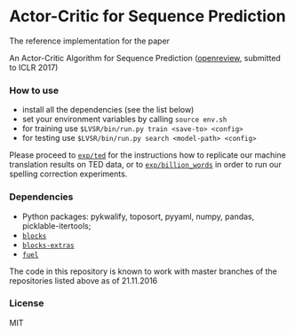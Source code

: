 # Actor-Critic for Sequence Prediction

The reference implementation for the paper

An Actor-Critic Algorithm for Sequence Prediction
([openreview](https://openreview.net/pdf?id=SJDaqqveg), submitted to ICLR 2017)


### How to use

- install all the dependencies (see the list below)
- set your environment variables by calling `source env.sh`
- for training use `$LVSR/bin/run.py train <save-to> <config>`
- for testing use `$LVSR/bin/run.py search <model-path> <config>`

Please proceed to [`exp/ted`](exp/ted/README.md) for the instructions how
to replicate our machine translation results on TED data, or to 
[`exp/billion_words`](exp/billion_words/README.md)
in order to run our spelling correction experiments.

### Dependencies

- Python packages: pykwalify, toposort, pyyaml, numpy, pandas, picklable-itertools;
- [`blocks`](https://github.com/mila-udem/blocks)
- [`blocks-extras`](https://github.com/mila-udem/blocks-extras)
- [`fuel`](https://github.com/mila-udem/fuel)

The code in this repository is known to work with master branches of the
repositories listed above as of 21.11.2016

### License

MIT
